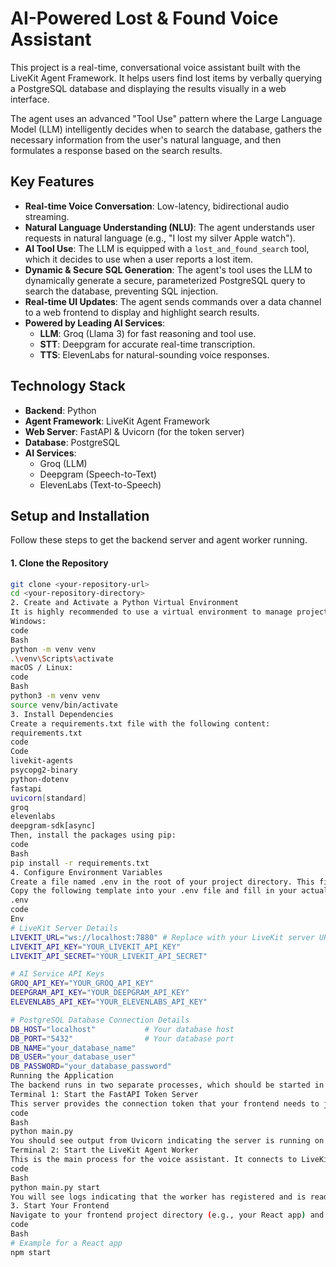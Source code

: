 # AI-Powered Lost & Found Voice Assistant

This project is a real-time, conversational voice assistant built with the LiveKit Agent Framework. It helps users find lost items by verbally querying a PostgreSQL database and displaying the results visually in a web interface.

The agent uses an advanced "Tool Use" pattern where the Large Language Model (LLM) intelligently decides when to search the database, gathers the necessary information from the user's natural language, and then formulates a response based on the search results.

## Key Features

-   **Real-time Voice Conversation**: Low-latency, bidirectional audio streaming.
-   **Natural Language Understanding (NLU)**: The agent understands user requests in natural language (e.g., "I lost my silver Apple watch").
-   **AI Tool Use**: The LLM is equipped with a `lost_and_found_search` tool, which it decides to use when a user reports a lost item.
-   **Dynamic & Secure SQL Generation**: The agent's tool uses the LLM to dynamically generate a secure, parameterized PostgreSQL query to search the database, preventing SQL injection.
-   **Real-time UI Updates**: The agent sends commands over a data channel to a web frontend to display and highlight search results.
-   **Powered by Leading AI Services**:
    -   **LLM**: Groq (Llama 3) for fast reasoning and tool use.
    -   **STT**: Deepgram for accurate real-time transcription.
    -   **TTS**: ElevenLabs for natural-sounding voice responses.

## Technology Stack

-   **Backend**: Python
-   **Agent Framework**: LiveKit Agent Framework
-   **Web Server**: FastAPI & Uvicorn (for the token server)
-   **Database**: PostgreSQL
-   **AI Services**:
    -   Groq (LLM)
    -   Deepgram (Speech-to-Text)
    -   ElevenLabs (Text-to-Speech)

## Setup and Installation

Follow these steps to get the backend server and agent worker running.

#### 1. Clone the Repository

```bash
git clone <your-repository-url>
cd <your-repository-directory>
2. Create and Activate a Python Virtual Environment
It is highly recommended to use a virtual environment to manage project dependencies.
Windows:
code
Bash
python -m venv venv
.\venv\Scripts\activate
macOS / Linux:
code
Bash
python3 -m venv venv
source venv/bin/activate
3. Install Dependencies
Create a requirements.txt file with the following content:
requirements.txt
code
Code
livekit-agents
psycopg2-binary
python-dotenv
fastapi
uvicorn[standard]
groq
elevenlabs
deepgram-sdk[async]
Then, install the packages using pip:
code
Bash
pip install -r requirements.txt
4. Configure Environment Variables
Create a file named .env in the root of your project directory. This file will store all your secret keys and configuration details.
Copy the following template into your .env file and fill in your actual credentials.
.env
code
Env
# LiveKit Server Details
LIVEKIT_URL="ws://localhost:7880" # Replace with your LiveKit server URL
LIVEKIT_API_KEY="YOUR_LIVEKIT_API_KEY"
LIVEKIT_API_SECRET="YOUR_LIVEKIT_API_SECRET"

# AI Service API Keys
GROQ_API_KEY="YOUR_GROQ_API_KEY"
DEEPGRAM_API_KEY="YOUR_DEEPGRAM_API_KEY"
ELEVENLABS_API_KEY="YOUR_ELEVENLABS_API_KEY"

# PostgreSQL Database Connection Details
DB_HOST="localhost"           # Your database host
DB_PORT="5432"                # Your database port
DB_NAME="your_database_name"
DB_USER="your_database_user"
DB_PASSWORD="your_database_password"
Running the Application
The backend runs in two separate processes, which should be started in two separate terminals.
Terminal 1: Start the FastAPI Token Server
This server provides the connection token that your frontend needs to join the LiveKit room.
code
Bash
python main.py
You should see output from Uvicorn indicating the server is running on http://0.0.0.0:8000.
Terminal 2: Start the LiveKit Agent Worker
This is the main process for the voice assistant. It connects to LiveKit and waits to be assigned a room.
code
Bash
python main.py start
You will see logs indicating that the worker has registered and is ready for jobs.
3. Start Your Frontend
Navigate to your frontend project directory (e.g., your React app) and start its development server.
code
Bash
# Example for a React app
npm start
